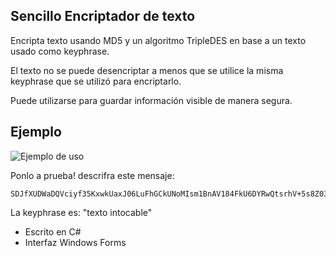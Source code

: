 ## Sencillo Encriptador de texto
Encripta texto usando MD5 y un algoritmo TripleDES en base a un texto usado como keyphrase.

El texto no se puede desencriptar a menos que se utilice la misma keyphrase que se utilizó para encriptarlo.

Puede utilizarse para guardar información visible de manera segura.

## Ejemplo
![Ejemplo de uso](https://ericconcha.com/wp-content/uploads/2022/07/muestra_encriptador.png)

Ponlo a prueba! descrifra este mensaje:


```
SDJfXUDWaDQVciyf35KxwkUaxJ06LuFhGCkUNoMIsm1BnAV184FkU6DYRwQtsrhV+5s8Z03RlqayyR7vgAXFsvoBC4zkBSnsOBezGGW0tGeW7Foeg/Q7xlEiNUDvp8aFivMZhqZshnok3l66bWKFkqz+clH7gqQeX4FAdjnAMoSYoxHWfBKFgJ8kacrI2LXHuFs/YH4z+yzN5bqa97ttZJ/Tjyo+pnsW3QXQjcs/TMc=
```

La keyphrase es: "texto intocable"

- Escrito en C#
- Interfaz Windows Forms
